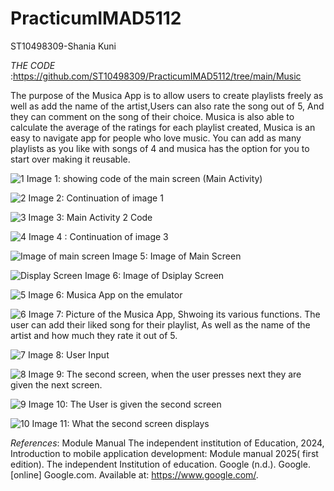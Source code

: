 # PracticumIMAD5112
ST10498309-Shania Kuni 

_THE CODE_ :https://github.com/ST10498309/PracticumIMAD5112/tree/main/Music

The purpose of the Musica App is to allow users to create playlists freely as well as add the name of the artist,Users can also rate the song out of 5, And they can comment on the song of their choice. 
Musica is also able to calculate the average of the ratings for each playlist created, Musica is an easy to navigate app for people who love music.
You can add as many playlists as you like with songs of 4 and musica has the option for you to start over making it reusable. 

![1](https://github.com/user-attachments/assets/6c0c9113-72b2-44c9-bb14-62e5d4b30382)
Image 1: showing code of the main screen (Main Activity) 

![2](https://github.com/user-attachments/assets/0cc12acf-83ef-4663-8ba0-11e9db77f9d8)
Image 2: Continuation of image 1 

![3](https://github.com/user-attachments/assets/0f541a03-345f-4183-a13e-caa5d21328e0)
Image 3: Main Activity 2 Code 

![4](https://github.com/user-attachments/assets/2c45e441-907e-432d-9d89-1aee045c27c3)
Image 4 : Continuation of image 3 

![Image of main screen ](https://github.com/user-attachments/assets/38132d2c-ca44-4a06-8303-a56d653014ff)
Image 5: Image of Main Screen 

![Display Screen ](https://github.com/user-attachments/assets/e7cda441-3878-4143-a708-526304be40ca)
Image 6: Image of Dsiplay Screen 

![5](https://github.com/user-attachments/assets/3f1d9fa3-5550-43b9-9598-c752ffb1fe3e)
Image 6: Musica App on the emulator 

![6](https://github.com/user-attachments/assets/465d88d9-2cee-481b-a2ab-c07b4fbf7cac)
Image 7: Picture of the Musica App, Shwoing its various functions. The user can add their liked song for their playlist, As well as the name of the artist and how much they rate it out of 5.

![7](https://github.com/user-attachments/assets/c4dd6264-de21-4331-8c1f-0aa53daf524a)
Image 8: User Input 

![8](https://github.com/user-attachments/assets/4e5273eb-113b-4110-b71b-601e1db28ec5)
Image 9: The second screen, when the user presses next they are given the next screen. 

![9](https://github.com/user-attachments/assets/f1efbe30-2ef2-4e4a-84d2-729a8d07bb67)
Image 10: The User is given the second screen 

![10](https://github.com/user-attachments/assets/b0857182-25e8-4392-b87c-9ccfd0e04a39)
Image 11: What the second screen displays 

_References_:
Module Manual The independent institution of Education, 2024, Introduction to mobile application development: Module manual 2025( first edition). The independent Institution of education.
Google (n.d.). Google. [online] Google.com. Available at: https://www.google.com/.












